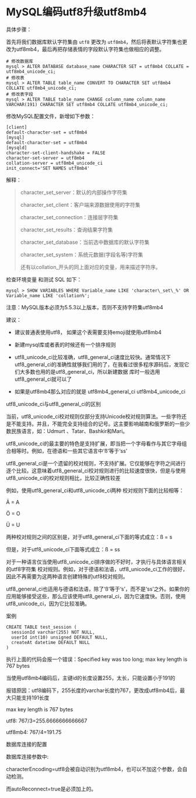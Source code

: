 # MySQL编码utf8升级utf8mb4

具体步骤：

首先将我们数据库默认字符集由 `utf8` 更改为 `utf8mb4`，然后将表默认字符集也更改为utf8mb4，最后再把存储表情的字段默认字符集也做相应的调整。 

```mysql
# 修改数据库
mysql > ALTER DATABASE database_name CHARACTER SET = utf8mb4 COLLATE = utf8mb4_unicode_ci;
# 修改表
mysql > ALTER TABLE table_name CONVERT TO CHARACTER SET utf8mb4 COLLATE utf8mb4_unicode_ci;
# 修改表字段
mysql > ALTER TABLE table_name CHANGE column_name column_name VARCHAR(191) CHARACTER SET utf8mb4 COLLATE utf8mb4_unicode_ci;
```

修改MySQL配置文件，新增如下参数：

```shell
[client]
default-character-set = utf8mb4
[mysql]
default-character-set = utf8mb4
[mysqld]
character-set-client-handshake = FALSE
character-set-server = utf8mb4
collation-server = utf8mb4_unicode_ci
init_connect='SET NAMES utf8mb4'
```

解释：

> character_set_server：默认的内部操作字符集
>
> character_set_client：客户端来源数据使用的字符集
>
> character_set_connection：连接层字符集
>
> character_set_results：查询结果字符集
>
> character_set_database：当前选中数据库的默认字符集
>
> character_set_system：系统元数据(字段名等)字符集
>
> 还有以collation_开头的同上面对应的变量，用来描述字符序。



检查环境变量 和测试 SQL 如下：

```mysql
mysql > SHOW VARIABLES WHERE Variable_name LIKE 'character\_set\_%' OR Variable_name LIKE 'collation%';
```

注意：MySQL版本必须为5.5.3以上版本，否则不支持字符集utf8mb4



建议：

- 建议普通表使用utf8， 如果这个表需要支持emoji就使用utf8mb4

- 新建mysql库或者表的时候还有一个排序规则

- utf8_unicode_ci比较准确，utf8_general_ci速度比较快。通常情况下 utf8_general_ci的准确性就够我们用的了，在我看过很多程序源码后，发现它们大多数也用的是utf8_general_ci，所以新建数据 库时一般选用utf8_general_ci就可以了

- 如果是utf8mb4那么对应的就是 utf8mb4_general_ci utf8mb4_unicode_ci



utf8_unicode_ci与utf8_general_ci的区别

当前，utf8_unicode_ci校对规则仅部分支持Unicode校对规则算法。一些字符还是不能支持。并且，不能完全支持组合的记号。这主要影响越南和俄罗斯的一些少数民族语言，如：Udmurt 、Tatar、Bashkir和Mari。

utf8_unicode_ci的最主要的特色是支持扩展，即当把一个字母看作与其它字母组合相等时。例如，在德语和一些其它语言中‘ß’等于‘ss’

utf8_general_ci是一个遗留的校对规则，不支持扩展。它仅能够在字符之间进行逐个比较。这意味着utf8_general_ci校对规则进行的比较速度很快，但是与使用utf8_unicode_ci的校对规则相比，比较正确性较差



例如，使用utf8_general_ci和utf8_unicode_ci两种 校对规则下面的比较相等：

Ä = A

Ö = O

Ü = U

两种校对规则之间的区别是，对于utf8_general_ci下面的等式成立：ß = s

但是，对于utf8_unicode_ci下面等式成立：ß = ss

对于一种语言仅当使用utf8_unicode_ci排序做的不好时，才执行与具体语言相关的utf8字符集 校对规则。例如，对于德语和法语，utf8_unicode_ci工作的很好，因此不再需要为这两种语言创建特殊的utf8校对规则。

utf8_general_ci也适用与德语和法语，除了‘ß’等于‘s’，而不是‘ss’之外。如果你的应用能够接受这些，那么应该使用utf8_general_ci，因为它速度快。否则，使用utf8_unicode_ci，因为它比较准确。



案例 

```mysql
CREATE TABLE test_session (
  sessionId varchar(255) NOT NULL,
  userId int(10) unsigned DEFAULT NULL,
  createAt datetime DEFAULT NULL
)
```

执行上面的代码会报一个错误：Specified key was too long; max key length is 767 bytes

当使用utf8mb4编码后，主键id的长度设置255，太长，只能设置小于191的

报错原因：utf8编码下，255长度的varchar长度约767，更改成utf8mb4后，最大只能支持191长度

max key length is 767 bytes

utf8: 767/3=255.6666666666667

utf8mb4: 767/4=191.75

数据库连接的配置

数据库连接参数中: 

characterEncoding=utf8会被自动识别为utf8mb4，也可以不加这个参数，会自动检测。 

而autoReconnect=true是必须加上的。